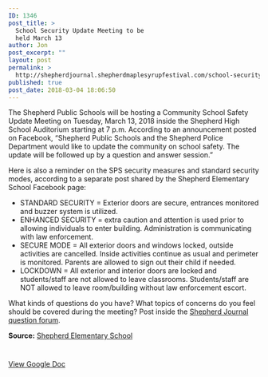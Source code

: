 ```yaml
---
ID: 1346
post_title: >
  School Security Update Meeting to be
  held March 13
author: Jon
post_excerpt: ""
layout: post
permalink: >
  http://shepherdjournal.shepherdmaplesyrupfestival.com/school-security-update-to-be-held-march-13
published: true
post_date: 2018-03-04 18:06:50
---
```

The Shepherd Public Schools will be hosting a Community School Safety Update Meeting on Tuesday, March 13, 2018 inside the Shepherd High School Auditorium starting at 7 p.m. According to an announcement posted on Facebook, “Shepherd Public Schools and the Shepherd Police Department would like to update the community on school safety. The update will be followed up by a question and answer session.”<!--more-->

Here is also a reminder on the SPS security measures and standard security modes, according to a separate post shared by the Shepherd Elementary School Facebook page:
<ul>
 	<li>STANDARD SECURITY = Exterior doors are secure, entrances monitored and buzzer system is utilized.</li>
 	<li>ENHANCED SECURITY = extra caution and attention is used prior to allowing individuals to enter building. Administration is communicating with law enforcement.</li>
 	<li>SECURE MODE = All exterior doors and windows locked, outside activities are cancelled. Inside activities continue as usual and perimeter is monitored. Parents are allowed to sign out their child if needed.</li>
 	<li>LOCKDOWN = All exterior and interior doors are locked and students/staff are not allowed to leave classrooms. Students/staff are NOT allowed to leave room/building without law enforcement escort.</li>
</ul>
What kinds of questions do you have? What topics of concerns do you feel should be covered during the meeting? Post inside the <a href="http://shepherdjournal.shepherdmaplesyrupfestival.com/questions/categories/school-safety">Shepherd Journal question forum</a>.

<b>Source:</b> <a href="https://www.facebook.com/groups/tsjeducation/permalink/2459469584278280/">Shepherd Elementary School</a>

#

<a href="https://docs.google.com/document/d/1Z3S8HrMQ1jRhJ59OaGuo728f_8jJd60a77adeaQjrPk/edit?usp=sharing">View Google Doc</a>